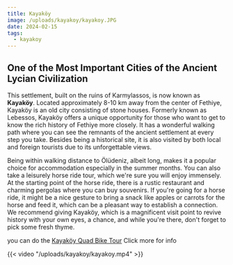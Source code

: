 ```yaml
---
title: Kayaköy
image: /uploads/kayakoy/kayakoy.JPG
date: 2024-02-15
tags:
  - kayakoy
---
```


## One of the Most Important Cities of the Ancient Lycian Civilization

This settlement, built on the ruins of Karmylassos, is now known as **Kayaköy**. Located approximately 8-10 km away from the center of Fethiye, Kayaköy is an old city consisting of stone houses. Formerly known as Lebessos, Kayaköy offers a unique opportunity for those who want to get to know the rich history of Fethiye more closely. It has a wonderful walking path where you can see the remnants of the ancient settlement at every step you take. Besides being a historical site, it is also visited by both local and foreign tourists due to its unforgettable views.

Being within walking distance to Ölüdeniz, albeit long, makes it a popular choice for accommodation especially in the summer months. You can also take a leisurely horse ride tour, which we're sure you will enjoy immensely. At the starting point of the horse ride, there is a rustic restaurant and charming pergolas where you can buy souvenirs. If you're going for a horse ride, it might be a nice gesture to bring a snack like apples or carrots for the horse and feed it, which can be a pleasant way to establish a connection. We recommend giving Kayaköy, which is a magnificent visit point to revive history with your own eyes, a chance, and while you're there, don't forget to pick some fresh thyme.

you can do the [Kayaköy Quad Bike Tour](/atv/) Click more for info

{{< video "/uploads/kayakoy/kayakoy.mp4" >}}

